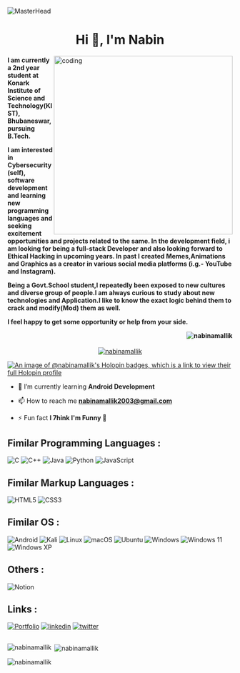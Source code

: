 ![MasterHead](https://1.bp.blogspot.com/-7A4WynwLsMw/XbBpCXG8fHI/AAAAAAAAMt4/uOa1bpLskYgrwGbllhSu2SDj_Mig8SXJQCLcBGAsYHQ/s1600/2000_600px.gif)
<h1 align="center">Hi 👋, I'm Nabin</h1>
<img align="right" alt="coding" width="400" src="https://camo.githubusercontent.com/cae12fddd9d6982901d82580bdf321d81fb299141098ca1c2d4891870827bf17/68747470733a2f2f6d69726f2e6d656469756d2e636f6d2f6d61782f313336302f302a37513379765349765f7430696f4a2d5a2e676966">
<h4 align="left">I am currently a 2nd year student at Konark Institute of Science and Technology(KIST), Bhubaneswar, pursuing B.Tech.
  
  
  I am interested in Cybersecurity (self), software development and learning new programming languages and seeking excitement opportunities and projects related to the same. In the development field, i am looking for being a full-stack Developer and also looking forward to Ethical Hacking in upcoming years. In past I created Memes,Animations and Graphics as a creator in various social media platforms (i.g.- YouTube and Instagram).

Being a Govt.School student,I repeatedly been exposed to new cultures and diverse group of people.I am always curious to study about new technologies and Application.I like to know the exact logic behind them to crack and modify(Mod) them as well.

I feel happy to get some opportunity or help from your side.<p align="right"> <img src="https://komarev.com/ghpvc/?username=nabinamallik&label=Profile%20views&color=0e75b6&style=flat" alt="nabinamallik" /></p></h4>



<p align="center"> <a href="https://github.com/ryo-ma/github-profile-trophy"><img src="https://github-profile-trophy.vercel.app/?username=nabinamallik&row=2&column=7" alt="nabinamallik" /></a> </p>


[![An image of @nabinamallik's Holopin badges, which is a link to view their full Holopin profile](https://holopin.me/nabinamallik)](https://holopin.io/@nabinamallik)


- 🌱 I’m currently learning **Android Development**

- 📫 How to reach me **nabinamallik2003@gmail.com**

- ⚡ Fun fact **I 7hink I'm Funny 🤪**



## Fimilar Programming Languages :
![C](https://img.shields.io/badge/c-%2300599C.svg?style=for-the-badge&logo=c&logoColor=white)
![C++](https://img.shields.io/badge/c++-%2300599C.svg?style=for-the-badge&logo=c%2B%2B&logoColor=white)
![Java](https://img.shields.io/badge/java-%23ED8B00.svg?style=for-the-badge&logo=openjdk&logoColor=white)
![Python](https://img.shields.io/badge/python-3670A0?style=for-the-badge&logo=python&logoColor=ffdd54)
![JavaScript](https://img.shields.io/badge/javascript-%23323330.svg?style=for-the-badge&logo=javascript&logoColor=%23F7DF1E)


## Fimilar Markup Languages :
![HTML5](https://img.shields.io/badge/html5-%23E34F26.svg?style=for-the-badge&logo=html5&logoColor=white)
![CSS3](https://img.shields.io/badge/css3-%231572B6.svg?style=for-the-badge&logo=css3&logoColor=white)


## Fimilar OS :
![Android](https://img.shields.io/badge/Android-3DDC84?style=for-the-badge&logo=android&logoColor=white)
![Kali](https://img.shields.io/badge/Kali-268BEE?style=for-the-badge&logo=kalilinux&logoColor=white)
![Linux](https://img.shields.io/badge/Linux-FCC624?style=for-the-badge&logo=linux&logoColor=black)
![macOS](https://img.shields.io/badge/mac%20os-000000?style=for-the-badge&logo=macos&logoColor=F0F0F0)
![Ubuntu](https://img.shields.io/badge/Ubuntu-E95420?style=for-the-badge&logo=ubuntu&logoColor=white)
![Windows](https://img.shields.io/badge/Windows-0078D6?style=for-the-badge&logo=windows&logoColor=white)
![Windows 11](https://img.shields.io/badge/Windows%2011-%230079d5.svg?style=for-the-badge&logo=Windows%2011&logoColor=white)
![Windows XP](https://img.shields.io/badge/Windows%20xp-003399?style=for-the-badge&logo=windowsxp&logoColor=white)


## Others :
![Notion](https://img.shields.io/badge/Notion-%23000000.svg?style=for-the-badge&logo=notion&logoColor=white)



## Links :
[![Portfolio](https://img.shields.io/badge/Portfolio-%23000000.svg?style=for-the-badge&logo=firefox&logoColor=#FF7139)](https://portfolionabina.super.site/)
[![linkedin](https://img.shields.io/badge/linkedin-0A66C2?style=for-the-badge&logo=linkedin&logoColor=white)](https://www.linkedin.com/in/nabinamallik)
[![twitter](https://img.shields.io/badge/twitter-1DA1F2?style=for-the-badge&logo=twitter&logoColor=white)](https://twitter.com/nabina_mallik)

##

<p><img align="left" src="https://github-readme-stats.vercel.app/api/top-langs?username=nabinamallik&show_icons=true&locale=en&layout=compact" alt="nabinamallik" /></p>

<p>&nbsp;<img align="center" src="https://github-readme-stats.vercel.app/api?username=nabinamallik&show_icons=true&locale=en" alt="nabinamallik" /></p>

<p><img align="center" src="https://github-readme-streak-stats.herokuapp.com/?user=nabinamallik&" alt="nabinamallik" /></p>

